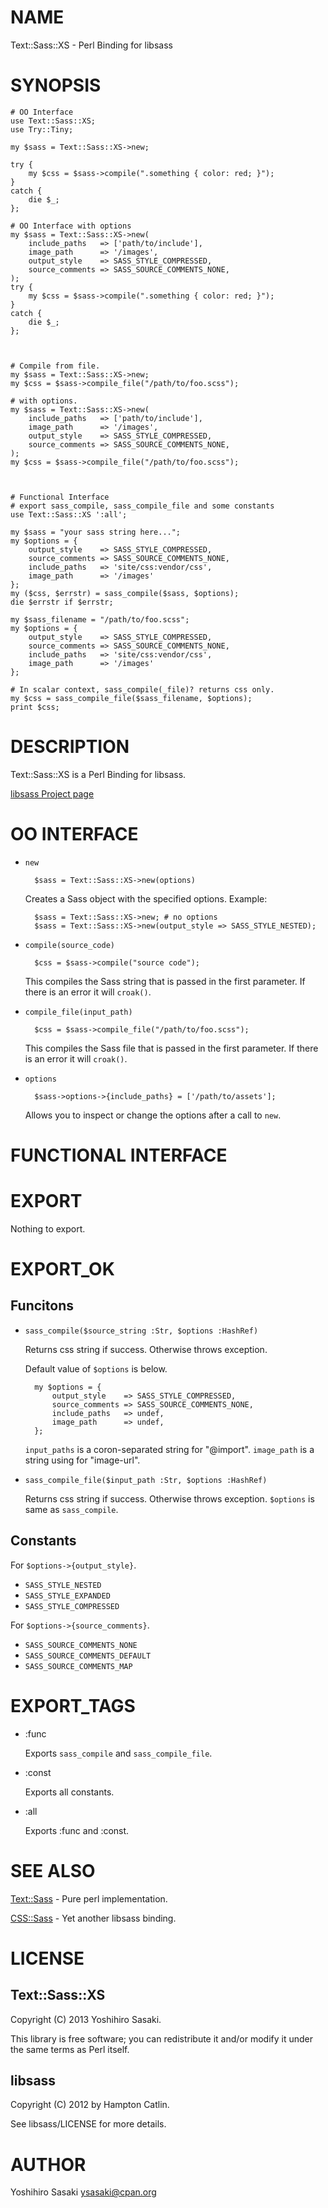 # NAME

Text::Sass::XS - Perl Binding for libsass

# SYNOPSIS

    # OO Interface
    use Text::Sass::XS;
    use Try::Tiny;

    my $sass = Text::Sass::XS->new;

    try {
        my $css = $sass->compile(".something { color: red; }");
    }
    catch {
        die $_;
    };

    # OO Interface with options
    my $sass = Text::Sass::XS->new(
        include_paths   => ['path/to/include'],
        image_path      => '/images',
        output_style    => SASS_STYLE_COMPRESSED,
        source_comments => SASS_SOURCE_COMMENTS_NONE,
    );
    try {
        my $css = $sass->compile(".something { color: red; }");
    }
    catch {
        die $_;
    };



    # Compile from file.
    my $sass = Text::Sass::XS->new;
    my $css = $sass->compile_file("/path/to/foo.scss");

    # with options.
    my $sass = Text::Sass::XS->new(
        include_paths   => ['path/to/include'],
        image_path      => '/images',
        output_style    => SASS_STYLE_COMPRESSED,
        source_comments => SASS_SOURCE_COMMENTS_NONE,
    );
    my $css = $sass->compile_file("/path/to/foo.scss");



    # Functional Interface
    # export sass_compile, sass_compile_file and some constants
    use Text::Sass::XS ':all';

    my $sass = "your sass string here...";
    my $options = {
        output_style    => SASS_STYLE_COMPRESSED,
        source_comments => SASS_SOURCE_COMMENTS_NONE,
        include_paths   => 'site/css:vendor/css',
        image_path      => '/images'
    };
    my ($css, $errstr) = sass_compile($sass, $options);
    die $errstr if $errstr;

    my $sass_filename = "/path/to/foo.scss";
    my $options = {
        output_style    => SASS_STYLE_COMPRESSED,
        source_comments => SASS_SOURCE_COMMENTS_NONE,
        include_paths   => 'site/css:vendor/css',
        image_path      => '/images'
    };

    # In scalar context, sass_compile(_file)? returns css only.
    my $css = sass_compile_file($sass_filename, $options);
    print $css;



# DESCRIPTION

Text::Sass::XS is a Perl Binding for libsass.

[libsass Project page](https://github.com/hcatlin/libsass)

# OO INTERFACE

- `new`

        $sass = Text::Sass::XS->new(options)

    Creates a Sass object with the specified options. Example:

        $sass = Text::Sass::XS->new; # no options
        $sass = Text::Sass::XS->new(output_style => SASS_STYLE_NESTED);

- `compile(source_code)`

        $css = $sass->compile("source code");

    This compiles the Sass string that is passed in the first parameter. If
    there is an error it will `croak()`.

- `compile_file(input_path)`

        $css = $sass->compile_file("/path/to/foo.scss");

    This compiles the Sass file that is passed in the first parameter. If
    there is an error it will `croak()`.

- `options`

        $sass->options->{include_paths} = ['/path/to/assets'];

    Allows you to inspect or change the options after a call to `new`.

# FUNCTIONAL INTERFACE

# EXPORT

Nothing to export.

# EXPORT\_OK

## Funcitons

- `sass_compile($source_string :Str, $options :HashRef)`

    Returns css string if success. Otherwise throws exception.

    Default value of `$options` is below.

        my $options = {
            output_style    => SASS_STYLE_COMPRESSED,
            source_comments => SASS_SOURCE_COMMENTS_NONE, 
            include_paths   => undef,
            image_path      => undef,
        };

    `input_paths` is a coron-separated string for "@import". `image_path` is a string using for "image-url".

- `sass_compile_file($input_path :Str, $options :HashRef)`

    Returns css string if success. Otherwise throws exception. `$options` is same as `sass_compile`.

## Constants

For `$options->{output_style}`.

- `SASS_STYLE_NESTED`
- `SASS_STYLE_EXPANDED`
- `SASS_STYLE_COMPRESSED`

For `$options->{source_comments}`.

- `SASS_SOURCE_COMMENTS_NONE`
- `SASS_SOURCE_COMMENTS_DEFAULT`
- `SASS_SOURCE_COMMENTS_MAP`

# EXPORT\_TAGS

- :func

    Exports `sass_compile` and `sass_compile_file`.

- :const

    Exports all constants.

- :all

    Exports :func and :const.

# SEE ALSO

[Text::Sass](http://search.cpan.org/perldoc?Text::Sass) - Pure perl implementation.

[CSS::Sass](http://search.cpan.org/perldoc?CSS::Sass) - Yet another libsass binding.

# LICENSE

## Text::Sass::XS

Copyright (C) 2013 Yoshihiro Sasaki.

This library is free software; you can redistribute it and/or modify
it under the same terms as Perl itself.

## libsass

Copyright (C) 2012 by Hampton Catlin.

See libsass/LICENSE for more details.

# AUTHOR

Yoshihiro Sasaki <ysasaki@cpan.org>
